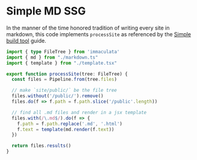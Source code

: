 # Simple MD SSG

In the manner of the time honored tradition
of writing every site in markdown, this code
implements `processSite` as referenced by the
[Simple build tool](simple-build-tool.md#simple-build-tool) guide.

```ts
import { type FileTree } from 'immaculata'
import { md } from "./markdown.ts"
import { template } from "./template.tsx"

export function processSite(tree: FileTree) {
  const files = Pipeline.from(tree.files)

  // make `site/public/` be the file tree
  files.without('/public/').remove()
  files.do(f => f.path = f.path.slice('/public'.length))

  // find all .md files and render in a jsx template
  files.with(/\.md$/).do(f => {
    f.path = f.path.replace('.md', '.html')
    f.text = template(md.render(f.text))
  })

  return files.results()
}
```
